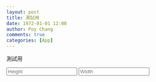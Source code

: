 ```yaml
---
layout: post
title: 測試用
date: 1972-01-01 12:00
author: Poy Chang
comments: true
categories: [App]
---
```


測試用

<div id="app">
    <input id="height" type="text" placeholder="Height">
    <input id="width" type="text" placeholder="Width">
    <h1 id="output"></h1>
</div>

<script>
    // 獲取 input 欄位和 output 標籤的引用
    const heightInput = document.getElementById('height');
    const widthInput = document.getElementById('width');
    const output = document.getElementById('output');

    // 處理輸入改變的事件函數
    function handleInput() {
        const height = parseFloat(heightInput.value);
        const width = parseFloat(widthInput.value);

        // 確保兩個值都是數字
        if (!isNaN(height) && !isNaN(width)) {
            const product = height * width;
            output.textContent = `Product: ${product}`;
        } else {
            output.textContent = '';  // 清空 output 如果任何一個欄位不是有效的數字
        }
    }

    // 為兩個輸入欄位新增輸入事件監聽器
    heightInput.addEventListener('input', handleInput);
    widthInput.addEventListener('input', handleInput);
</script>
